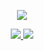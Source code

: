 <p align="center">
<img src="https://user-images.githubusercontent.com/51386810/102377135-16d1cf00-3fa3-11eb-96e8-c8f8dda37b49.png">
</p>

<a align="center" href="https://github.com/jstrieb/github-stats">

![](https://github.com/Maiconrq/githubStats/blob/master/generated/overview.svg)
![](https://github.com/Maiconrq/githubStats/blob/master/generated/languages.svg)

</a>
